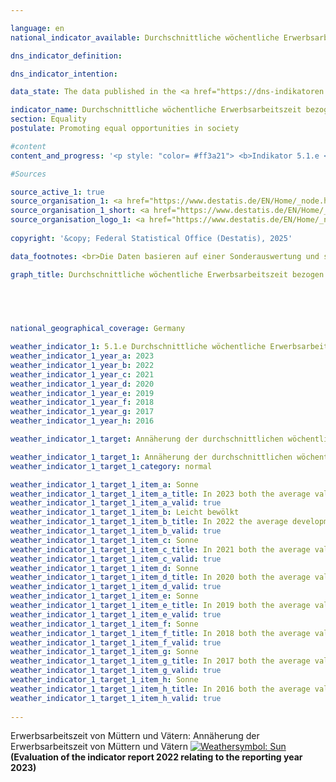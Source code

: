 ```yaml
---

language: en        
national_indicator_available: Durchschnittliche wöchentliche Erwerbsarbeitszeit bezogen auf alle Mütter und Väter        

dns_indicator_definition:         

dns_indicator_intention:         

data_state: The data published in the <a href="https://dns-indikatoren.de/assets/Publikationen/Indikatorenberichte/2022.pdf">indicator report 2022</a> is as of 31 October 2022. The data shown on this platform was last updated in February 2025.        

indicator_name: Durchschnittliche wöchentliche Erwerbsarbeitszeit bezogen auf alle Mütter und Väter        
section: Equality        
postulate: Promoting equal opportunities in society        

#content         
content_and_progress: '<p style: "color= #ff3a21"> <b>Indikator 5.1.e </b><br><br></p>'                

#Sources        

source_active_1: true
source_organisation_1: <a href="https://www.destatis.de/EN/Home/_node.html" target="_blank">Federal Statistical Office</a>
source_organisation_1_short: <a href="https://www.destatis.de/EN/Home/_node.html" target="_blank">Federal Statistical Office</a>
source_organisation_logo_1: <a href="https://www.destatis.de/EN/Home/_node.html" target="_blank"><img src="https://dnsTestEnvironment.github.io/site/public/OrgImgEn/destatis.png" alt="Federal Statistical Office" title=" Click here to visit the homepage of the organizationFederal Statistical Office" style="height:60px; width:148px; border:transparent"/></a>
        
copyright: '&copy; Federal Statistical Office (Destatis), 2025'        

data_footnotes: <br>Die Daten basieren auf einer Sonderauswertung und sind nicht öffentlich zugänglich.<br>• Aufgrund einer umfassenden Neugestaltung des Mikrozensus ist ein Vergleich der Daten des Erhebungsjahres 2020&nbsp;mit den Vorjahren nur eingeschränkt möglich (Zeitreihenbruch).        

graph_title: Durchschnittliche wöchentliche Erwerbsarbeitszeit bezogen auf alle Mütter und Väter (mit Kindern unter 18 Jahren im Haushalt)        

        

                

national_geographical_coverage: Germany        

weather_indicator_1: 5.1.e Durchschnittliche wöchentliche Erwerbsarbeitszeit bezogen auf alle Mütter und Väter
weather_indicator_1_year_a: 2023
weather_indicator_1_year_b: 2022
weather_indicator_1_year_c: 2021
weather_indicator_1_year_d: 2020
weather_indicator_1_year_e: 2019
weather_indicator_1_year_f: 2018
weather_indicator_1_year_g: 2017
weather_indicator_1_year_h: 2016

weather_indicator_1_target: Annäherung der durchschnittlichen wöchentlichen Erwerbsarbeitszeit bezogen auf alle Mütter und Väter

weather_indicator_1_target_1: Annäherung der durchschnittlichen wöchentlichen Erwerbsarbeitszeit bezogen auf alle Mütter und Väter
weather_indicator_1_target_1_category: normal

weather_indicator_1_target_1_item_a: Sonne
weather_indicator_1_target_1_item_a_title: In 2023 both the average value and the previous annual change pointed in the right direction.
weather_indicator_1_target_1_item_a_valid: true
weather_indicator_1_target_1_item_b: Leicht bewölkt
weather_indicator_1_target_1_item_b_title: In 2022 the average development aimed in the right direction, but in the previous year there had been a development in the wrong direction or no change at all.
weather_indicator_1_target_1_item_b_valid: true
weather_indicator_1_target_1_item_c: Sonne
weather_indicator_1_target_1_item_c_title: In 2021 both the average value and the previous annual change pointed in the right direction.
weather_indicator_1_target_1_item_c_valid: true
weather_indicator_1_target_1_item_d: Sonne
weather_indicator_1_target_1_item_d_title: In 2020 both the average value and the previous annual change pointed in the right direction.
weather_indicator_1_target_1_item_d_valid: true
weather_indicator_1_target_1_item_e: Sonne
weather_indicator_1_target_1_item_e_title: In 2019 both the average value and the previous annual change pointed in the right direction.
weather_indicator_1_target_1_item_e_valid: true
weather_indicator_1_target_1_item_f: Sonne
weather_indicator_1_target_1_item_f_title: In 2018 both the average value and the previous annual change pointed in the right direction.
weather_indicator_1_target_1_item_f_valid: true
weather_indicator_1_target_1_item_g: Sonne
weather_indicator_1_target_1_item_g_title: In 2017 both the average value and the previous annual change pointed in the right direction.
weather_indicator_1_target_1_item_g_valid: true
weather_indicator_1_target_1_item_h: Sonne
weather_indicator_1_target_1_item_h_title: In 2016 both the average value and the previous annual change pointed in the right direction.
weather_indicator_1_target_1_item_h_valid: true        
        
---
```



<div>
  <div class="my-header">
    <label class="default">Erwerbsarbeitszeit von Müttern und Vätern: Annäherung der Erwerbsarbeitszeit von Müttern und Vätern
      <a href="https://dnsUpgradeEnvironment.github.io/site/en/status"><img src="https://sdg-indikatoren.de/public/Wettersymbole/Sonne.png" title="In 2023 both the average value and the previous annual change pointed in the right direction." alt="Weathersymbol: Sun"/>
      </a>
    </label>
  </div>
</div>
<div class="my-header-note">
  <label class="default"><b>(Evaluation of the indicator report 2022 relating to the reporting year 2023)
  </b></label>
</div>